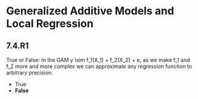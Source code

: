 # Generalized Additive Models and Local Regression  

## 7.4.R1

True or False: In the GAM y \sim f_1(X_1) + f_2(X_2) + e, as we make f_1 and f_2 more and more complex we can approximate any regression function to arbitrary precision.

- True
- **False**

